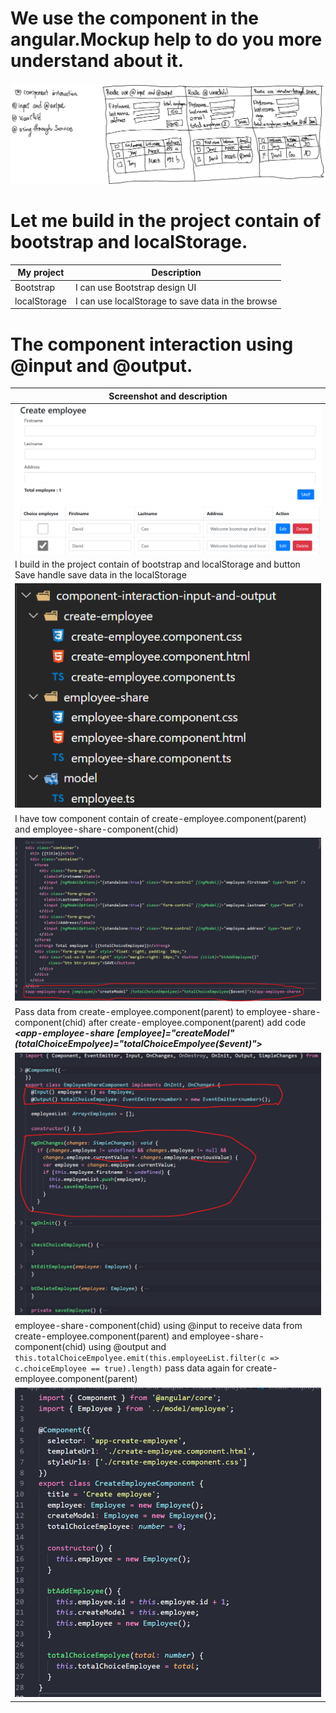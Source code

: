 
#  We use the component in the angular.Mockup help to do you more understand about it.
![enter image description here](https://github.com/thanhlong2803/update-image/blob/main/image4/codeinteractioncomponents.png)
# Let me build in the project contain of bootstrap and localStorage. 
| My project| Description|
|--|--|
|  Bootstrap |  I can use Bootstrap design UI  |
|  localStorage |  I can use localStorage to save data in the browse  |
# The component interaction using @input and @output. 
|  Screenshot and description |
|--|
| ![enter image description here](https://github.com/thanhlong2803/update-image/blob/main/image4/createemployee.png) | 
|I build in the project contain of bootstrap and localStorage and button Save handle save data in the localStorage |
|![enter image description here](https://github.com/thanhlong2803/update-image/blob/main/image4/foldercode.png) |
| I have tow component contain of create-employee.component(parent) and employee-share-component(chid) |
|![enter image description here](https://github.com/thanhlong2803/update-image/blob/main/image4/addcomponentchild.png) |
| Pass data from create-employee.component(parent) to employee-share-component(chid) after  create-employee.component(parent) add code ***<app-employee-share [employee]="createModel" (totalChoiceEmpolyee)="totalChoiceEmpolyee($event)">***|
|![enter image description here](https://github.com/thanhlong2803/update-image/blob/main/image4/ngOnchanges.png)|
|employee-share-component(chid) using @input to receive data from create-employee.component(parent) and employee-share-component(chid) using @output and  `this.totalChoiceEmpolyee.emit(this.employeeList.filter(c => c.choiceEmployee == true).length)` pass data again for  create-employee.component(parent) |
|![enter image description here](https://github.com/thanhlong2803/update-image/blob/main/image4/createcomponet.png)|

